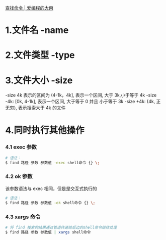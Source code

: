 [查找命令 \| 爱编程的大丙](https://subingwen.cn/linux/search/)

# 1.文件名 -name

# 2.文件类型 -type

# 3.文件大小 -size

-size 4k 表示的区间为 (4-1k，4k], 表示一个区间, 大于 3k,小于等于 4k
-size -4k: [0k, 4-1k], 表示一个区间, 大于等于 0 并且 小于等于 3k
-size +4k: (4k, 正无穷), 表示搜索大于 4k 的文件

# 4.同时执行其他操作

### 4.1 exec 参数

```bash
# 语法：
$ find 路径 参数 参数值 -exec shell命令 {} \;
```

### 4.2 ok 参数

该参数语法与 exec 相同，但是是交互式执行的

```bash
# 语法：
$ find 路径 参数 参数值 -ok shell命令 {} \;
```

### 4.3 xargs 命令

```bash
# 将 find 搜索的结果通过管道传递给后边的shell命令继续处理
$ find 路径 参数 参数值 | xargs shell命令
```
